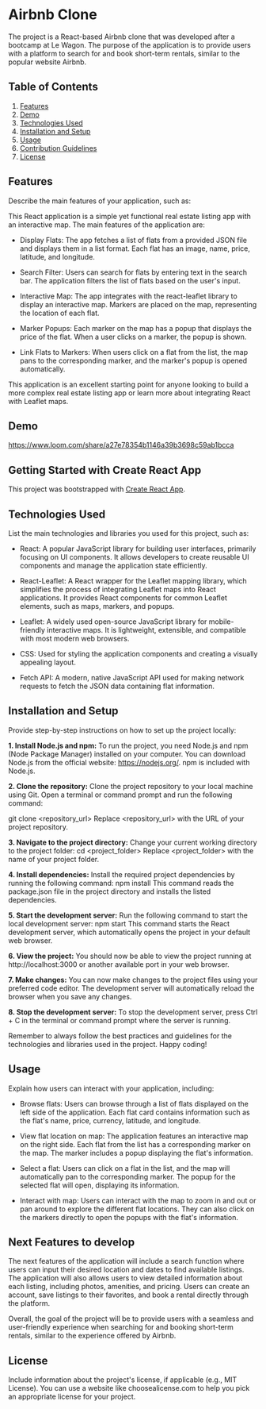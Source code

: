 # Airbnb Clone

The project is a React-based Airbnb clone that was developed after a bootcamp at Le Wagon. The purpose of the application is to provide users with a platform to search for and book short-term rentals, similar to the popular website Airbnb.

## Table of Contents

1. [Features](#features)
2. [Demo](#demo)
3. [Technologies Used](#technologies-used)
4. [Installation and Setup](#installation-and-setup)
5. [Usage](#usage)
6. [Contribution Guidelines](#contribution-guidelines)
7. [License](#license)

## Features

Describe the main features of your application, such as:

This React application is a simple yet functional real estate listing app with an interactive map. The main features of the application are:

  - Display Flats: The app fetches a list of flats from a provided JSON file and displays them in a list format. Each flat has an image, name, price, latitude, and longitude.

  - Search Filter: Users can search for flats by entering text in the search bar. The application filters the list of flats based on the user's input.

  - Interactive Map: The app integrates with the react-leaflet library to display an interactive map. Markers are placed on the map, representing the location of each flat.

  - Marker Popups: Each marker on the map has a popup that displays the price of the flat. When a user clicks on a marker, the popup is shown.

  - Link Flats to Markers: When users click on a flat from the list, the map pans to the corresponding marker, and the marker's popup is opened automatically.

This application is an excellent starting point for anyone looking to build a more complex real estate listing app or learn more about integrating React with Leaflet maps.

## Demo

https://www.loom.com/share/a27e78354b1146a39b3698c59ab1bcca

## Getting Started with Create React App

This project was bootstrapped with [Create React App](https://github.com/facebook/create-react-app).

## Technologies Used

List the main technologies and libraries you used for this project, such as:

  - React: A popular JavaScript library for building user interfaces, primarily focusing on UI components. It allows developers to create reusable UI components and manage the application state efficiently.

  - React-Leaflet: A React wrapper for the Leaflet mapping library, which simplifies the process of integrating Leaflet maps into React applications. It provides React components for common Leaflet elements, such as maps, markers, and popups.

  - Leaflet: A widely used open-source JavaScript library for mobile-friendly interactive maps. It is lightweight, extensible, and compatible with most modern web browsers.

  - CSS: Used for styling the application components and creating a visually appealing layout.

  - Fetch API: A modern, native JavaScript API used for making network requests to fetch the JSON data containing flat information.

## Installation and Setup

Provide step-by-step instructions on how to set up the project locally:

**1. Install Node.js and npm:** To run the project, you need Node.js and npm (Node Package Manager) installed on your computer. You can download Node.js from the official website: https://nodejs.org/. npm is included with Node.js.

**2. Clone the repository:** Clone the project repository to your local machine using Git. Open a terminal or command prompt and run the following command:

git clone <repository_url>
Replace <repository_url> with the URL of your project repository.

**3. Navigate to the project directory:** Change your current working directory to the project folder:
cd <project_folder>
Replace <project_folder> with the name of your project folder.

**4. Install dependencies:** Install the required project dependencies by running the following command:
npm install
This command reads the package.json file in the project directory and installs the listed dependencies.

**5. Start the development server:** Run the following command to start the local development server:
npm start
This command starts the React development server, which automatically opens the project in your default web browser.

**6. View the project:** You should now be able to view the project running at http://localhost:3000 or another available port in your web browser.

**7. Make changes:** You can now make changes to the project files using your preferred code editor. The development server will automatically reload the browser when you save any changes.

**8. Stop the development server:** To stop the development server, press Ctrl + C in the terminal or command prompt where the server is running.

Remember to always follow the best practices and guidelines for the technologies and libraries used in the project. Happy coding!

## Usage

Explain how users can interact with your application, including:

  - Browse flats: Users can browse through a list of flats displayed on the left side of the application. Each flat card contains information such as the flat's name, price, currency, latitude, and longitude.

  - View flat location on map: The application features an interactive map on the right side. Each flat from the list has a corresponding marker on the map. The marker includes a popup displaying the flat's information.

  - Select a flat: Users can click on a flat in the list, and the map will automatically pan to the corresponding marker. The popup for the selected flat will open, displaying its information.

  - Interact with map: Users can interact with the map to zoom in and out or pan around to explore the different flat locations. They can also click on the markers directly to open the popups with the flat's information.

## Next Features to develop 

The next features of the application will include a search function where users can input their desired location and dates to find available listings. The application will also allows users to view detailed information about each listing, including photos, amenities, and pricing. Users can create an account, save listings to their favorites, and book a rental directly through the platform.

Overall, the goal of the project will be to provide users with a seamless and user-friendly experience when searching for and booking short-term rentals, similar to the experience offered by Airbnb.

## License

Include information about the project's license, if applicable (e.g., MIT License). You can use a website like choosealicense.com to help you pick an appropriate license for your project.
